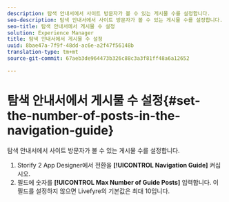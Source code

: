 ```yaml
---
description: 탐색 안내서에서 사이트 방문자가 볼 수 있는 게시물 수를 설정합니다.
seo-description: 탐색 안내서에서 사이트 방문자가 볼 수 있는 게시물 수를 설정합니다.
seo-title: 탐색 안내서에서 게시물 수 설정
solution: Experience Manager
title: 탐색 안내서에서 게시물 수 설정
uuid: 8bae47a-7f9f-48dd-ac6e-a2f47f56148b
translation-type: tm+mt
source-git-commit: 67aeb3de964473b326c88c3a3f81ff48a6a12652

---
```



# 탐색 안내서에서 게시물 수 설정{#set-the-number-of-posts-in-the-navigation-guide}

탐색 안내서에서 사이트 방문자가 볼 수 있는 게시물 수를 설정합니다.

1. Storify 2 App Designer에서 전환을 **[!UICONTROL Navigation Guide]** 켜십시오.
1. 필드에 숫자를 **[!UICONTROL Max Number of Guide Posts]** 입력합니다. 이 필드를 설정하지 않으면 Livefyre의 기본값은 최대 10입니다.
